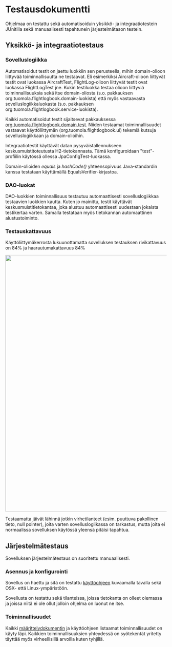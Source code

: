 # Testausdokumentti

Ohjelmaa on testattu sekä automatisoiduin yksikkö- ja integraatiotestein JUnitilla sekä manuaalisesti tapahtunein järjestelmätason testein.

## Yksikkö- ja integraatiotestaus

### Sovelluslogiikka

Automatisoidut testit on jaettu luokkiin sen perusteella, mihin domain-olioon liittyvää toiminnallisuutta ne testaavat. Eli esimerkiksi Aircraft-olioon liittyvät testit ovat luokassa AircraftTest, FlightLog-olioon liittyvät testit ovat luokassa FlightLogTest jne. Kukin testiluokka testaa olioon liittyviä toiminnallisuuksia sekä itse domain-oliosta (s.o. pakkauksen org.tuomola.flightlogbook.domain-luokista) että myös vastaavasta sovelluslogiikkaluokasta (s.o. pakkauksen org.tuomola.flightlogbook.service-luokista). 

Kaikki automatisoidut testit sijaitsevat pakkauksessa [org.tuomola.flightlogbook.domain.test](https://github.com/ptuomola/ot-harjoitustyo/tree/master/src/test/java/org/tuomola/flightlogbook/domain/test). Niiden testaamat toiminnallisuudet vastaavat käyttöliittymän (org.tuomola.flightlogbook.ui) tekemiä kutsuja sovelluslogiikkaan ja domain-olioihin. 

Integraatiotestit käyttävät datan pysyväistallennukseen keskusmuistitoteutusta H2-tietokannasta. Tämä konfiguroidaan "test"-profiilin käytössä ollessa JpaConfigTest-luokassa. 

Domain-olioiden _equals_ ja _hashCode()_ yhteensopivuus Java-standardin kanssa testataan käyttämällä EqualsVerifier-kirjastoa. 

### DAO-luokat

DAO-luokkien toiminnallisuus testautuu automaattisesti sovelluslogiikkaa testaavien luokkien kautta. Kuten jo mainittu, testit käyttävät keskusmuistitietokantaa, joka alustuu automaattisesti uudestaan jokaista testikertaa varten. Samalla testataan myös tietokannan automaattinen alustustoiminto. 

### Testauskattavuus

Käyttöliittymäkerrosta lukuunottamatta sovelluksen testauksen rivikattavuus on 84% ja haarautumakattavuus 84%

<img src="https://raw.githubusercontent.com/ptuomola/FlightLogBook/master/dokumentaatio/images/testcoverage.png" width="800">

Testaamatta jäivät lähinnä jotkin virhetilanteet (esim. puuttuva pakollinen tieto, null pointer), joita varten sovelluslogiikassa on tarkastus, mutta joita ei normaalissa sovelluksen käytössä yleensä pitäisi tapahtua. 

## Järjestelmätestaus

Sovelluksen järjestelmätestaus on suoritettu manuaalisesti.

### Asennus ja konfigurointi

Sovellus on haettu ja sitä on testattu [käyttöohjeen](https://github.com/ptuomola/FlightLogBook/blob/master/dokumentaatio/kayttoohje.md) kuvaamalla tavalla sekä OSX- että Linux-ympäristöön. 

Sovellusta on testattu sekä tilanteissa, joissa tietokanta on olleet olemassa ja joissa niitä ei ole ollut jolloin ohjelma on luonut ne itse.

### Toiminnallisuudet

Kaikki [määrittelydokumentin](https://github.com/ptuomola/FlightLogBook/blob/master/dokumentaatio/vaatimusmaarittely.md#perusversion-tarjoama-toiminnallisuus) ja käyttöohjeen listaamat toiminnallisuudet on käyty läpi. Kaikkien toiminnallisuuksien yhteydessä on syötekentät yritetty täyttää myös virheellisillä arvoilla kuten tyhjillä.
